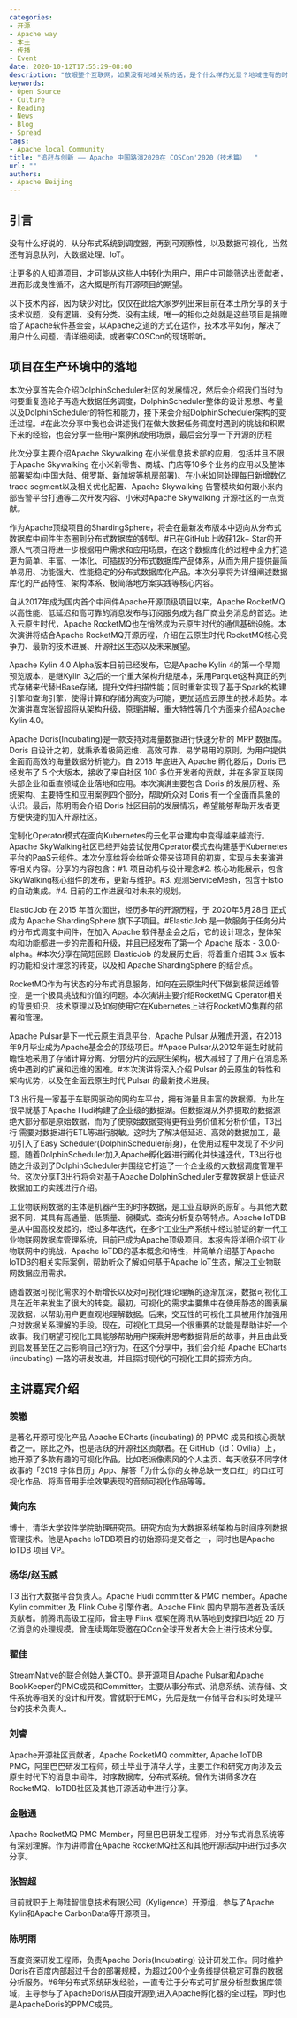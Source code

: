 ```yaml
---
categories:
- 开源
- Apache way
- 本土
- 传播
- Event
date: 2020-10-12T17:55:29+08:00
description: "放眼整个互联网，如果没有地域关系的话，是个什么样的光景？地域性有的时候成了某种竞争关系的借口。那么本土的项目究竟在原创性上有何突破之处？还是对标欧美已有项目的更多些？分享项目本身解决的问题更多些？还是将COSCon错误的认为是一种营销的手段？我们来捋一捋本土项目的技术方面的内容。"
keywords:
- Open Source
- Culture
- Reading
- News
- Blog
- Spread
tags:
- Apache local Community 
title: "追赶与创新 —— Apache 中国路演2020在 COSCon'2020（技术篇）  "
url: ""
authors:
- Apache Beijing
---
```


## 引言

没有什么好说的，从分布式系统到调度器，再到可观察性，以及数据可视化，当然还有消息队列，大数据处理、IoT。

让更多的人知道项目，才可能从这些人中转化为用户，用户中可能筛选出贡献者，进而形成良性循环，这大概是所有开源项目的期望。

以下技术内容，因为缺少对比，仅仅在此给大家罗列出来目前在本土所分享的关于技术议题，没有逻辑、没有分类、没有主线，唯一的相似之处就是这些项目是捐赠给了Apache软件基金会，以Apache之道的方式在运作，技术水平如何，解决了用户什么问题，请详细阅读。或者来COSCon的现场聆听。

## 项目在生产环境中的落地

本次分享首先会介绍DolphinScheduler社区的发展情况，然后会介绍我们当时为何要重复造轮子再造大数据任务调度，DolphinScheduler整体的设计思想、考量以及DolphinScheduler的特性和能力，接下来会介绍DolphinScheduler架构的变迁过程。#在此次分享中我也会讲述我们在做大数据任务调度时遇到的挑战和积累下来的经验，也会分享一些用户案例和使用场景，最后会分享一下开源的历程

此次分享主要介绍Apache Skywalking 在小米信息技术部的应用，包括并且不限于Apache Skywalking 在小米新零售、商城、门店等10多个业务的应用以及整体部署架构(中国大陆、俄罗斯、新加坡等机房部署)、在小米如何处理每日新增数亿trace segment以及相关优化配置、Apache Skywalking 告警模块如何跟小米内部告警平台打通等二次开发内容、小米对Apache Skywalking 开源社区的一点贡献。

作为Apache顶级项目的ShardingSphere，将会在最新发布版本中迈向从分布式数据库中间件生态圈到分布式数据库的转型。#已在GitHub上收获12k+ Star的开源人气项目将进一步根据用户需求和应用场景，在这个数据库化的过程中全力打造更为简单、丰富、一体化、可插拔的分布式数据库产品体系，从而为用户提供最简单易用、功能强大、性能稳定的分布式数据库化产品。本次分享将为详细阐述数据库化的产品特性、架构体系、极简落地方案实践等核心内容。

自从2017年成为国内首个中间件Apache开源顶级项目以来，Apache RocketMQ 以高性能、低延迟和高可靠的消息发布与订阅服务成为各厂商业务消息的首选。进入云原生时代，Apache RocketMQ也在悄然成为云原生时代的通信基础设施。本次演讲将结合Apache RocketMQ开源历程，介绍在云原生时代 RocketMQ核心竞争力、最新的技术进展、开源社区生态以及未来展望。

Apache Kylin 4.0 Alpha版本日前已经发布，它是Apache Kylin 4的第一个早期预览版本，是继Kylin 3之后的一个重大架构升级版本，采用Parquet这种真正的列式存储来代替HBase存储，提升文件扫描性能；同时重新实现了基于Spark的构建引擎和查询引擎，使得计算和存储分离变为可能，更加适应云原生的技术趋势。本次演讲嘉宾张智超将从架构升级，原理讲解，重大特性等几个方面来介绍Apache Kylin 4.0。

Apache Doris(Incubating)是一款支持对海量数据进行快速分析的 MPP 数据库。Doris 自设计之初，就秉承着极简运维、高效可靠、易学易用的原则，为用户提供全面而高效的海量数据分析能力。自 2018 年底进入 Apache 孵化器后，Doris 已经发布了 5 个大版本，接收了来自社区 100 多位开发者的贡献，并在多家互联网头部企业和垂直领域企业落地和应用。本次演讲主要包含 Doris 的发展历程、系统架构、主要特性和应用案例四个部分，帮助听众对 Doris 有一个全面而具象的认识。最后，陈明雨会介绍 Doris 社区目前的发展情况，希望能够帮助开发者更方便快捷的加入开源社区。

定制化Operator模式在面向Kubernetes的云化平台建构中变得越来越流行。Apache SkyWalking社区已经开始尝试使用Operator模式去构建基于Kubernetes平台的PaaS云组件。本次分享给将会给听众带来该项目的初衷，实现与未来演进等相关内容。分享的内容包含：#1. 项目动机与设计理念#2. 核心功能展示，包含SkyWalking核心组件的发布，更新与维护。#3. 观测ServiceMesh，包含于Istio的自动集成。#4. 目前的工作进展和对未来的规划。

ElasticJob 在 2015 年首次面世，经历多年的开源历程，于 2020年5月28日 正式成为 Apache ShardingSphere 旗下子项目。#ElasticJob 是一款服务于任务分片的分布式调度中间件，在加入 Apache 软件基金会之后，它的设计理念，整体架构和功能都进一步的完善和升级，并且已经发布了第一个 Apache 版本 - 3.0.0-alpha。#本次分享在简短回顾 ElasticJob 的发展历史后，将着重介绍其 3.x 版本的功能和设计理念的转变，以及和 Apache ShardingSphere 的结合点。

RocketMQ作为有状态的分布式消息服务，如何在云原生时代下做到极简运维管控，是一个极具挑战和价值的问题。本次演讲主要介绍RocketMQ Operator相关的背景知识、技术原理以及如何使用它在Kubernetes上进行RocketMQ集群的部署和管理。

Apache Pulsar是下一代云原生消息平台，Apache Pulsar 从雅虎开源，在2018年9月毕业成为Apache基金会的顶级项目。#Apace Pulsar从2012年诞生时就前瞻性地采用了存储计算分离、分层分片的云原生架构，极大减轻了了用户在消息系统中遇到的扩展和运维的困难。#本次演讲将深入介绍 Pulsar 的云原生的特性和架构优势，以及在全面云原生时代 Pulsar 的最新技术进展。

T3 出行是一家基于车联网驱动的网约车平台，拥有海量且丰富的数据源。为此在很早就基于Apache Hudi构建了企业级的数据湖。但数据湖从外界摄取的数据源绝大部分都是原始数据，而为了使原始数据变得更有业务价值和分析价值，T3出行 需要对数据进行ETL等进行脱敏。这时为了解决低延迟、高效的数据加工，最初引入了Easy Scheduler(DolphinScheduler前身)，在使用过程中发现了不少问题。随着DolphinScheduler加入Apache孵化器进行孵化并快速迭代，T3出行也随之升级到了DolphinScheduler并围绕它打造了一个企业级的大数据调度管理平台。这次分享T3出行将会对基于Apache DolphinScheduler支撑数据湖上低延迟数据加工的实践进行介绍。

工业物联网数据的主体是机器产生的时序数据，是工业互联网的原矿。与其他大数据不同，其具有高通量、低质量、弱模式、查询分析复杂等特点。Apache IoTDB是从中国高校发起的，经过多年迭代，在多个工业生产系统中经过验证的新一代工业物联网数据库管理系统，目前已成为Apache顶级项目。本报告将详细介绍工业物联网中的挑战，Apache IoTDB的基本概念和特性，并简单介绍基于Apache IoTDB的相关实际案例，帮助听众了解如何基于Apache IoT生态，解决工业物联网数据应用需求。

随着数据可视化需求的不断增长以及对可视化理论理解的逐渐加深，数据可视化工具在近年来发生了很大的转变。最初，可视化的需求主要集中在使用静态的图表展现数据，以帮助用户更直观地理解数据。后来，交互性的可视化工具被用作加强用户对数据关系理解的手段。现在，可视化工具另一个很重要的功能是帮助讲好一个故事。我们期望可视化工具能够帮助用户探索并思考数据背后的故事，并且由此受到启发甚至在之后影响自己的行为。在这个分享中，我们会介绍 Apache ECharts (incubating) 一路的研发改进，并且探讨现代的可视化工具的探索方向。

## 主讲嘉宾介绍

### 羡辙

是著名开源可视化产品 Apache ECharts (incubating) 的 PPMC 成员和核心贡献者之一。除此之外，也是活跃的开源社区贡献者。在 GitHub（id：Ovilia）上，她开源了多款有趣的可视化作品，比如老派像素风的个人主页、每天收获不同字体故事的「2019 字体日历」App、解答「为什么你的女神总缺一支口红」的口红可视化作品、将声音用手绘效果表现的音频可视化作品等等。

### 黄向东

博士，清华大学软件学院助理研究员。研究方向为大数据系统架构与时间序列数据管理技术。他是Apache IoTDB项目的初始源码提交者之一，同时也是Apache IoTDB 项目 VP。

### 杨华/赵玉威

T3 出行大数据平台负责人。Apache Hudi committer & PMC member。Apache Kylin committer 及 Flink Cube 引擎作者。Apache Flink 国内早期布道者及活跃贡献者。前腾讯高级工程师，曾主导 Flink 框架在腾讯从落地到支撑日均近 20 万亿消息的处理规模。曾连续两年受邀在QCon全球开发者大会上进行技术分享。

### 翟佳

StreamNative的联合创始人兼CTO。是开源项目Apache Pulsar和Apache BookKeeper的PMC成员和Committer。主要从事分布式、消息系统、流存储、文件系统等相关的设计和开发。曾就职于EMC，先后是统一存储平台和实时处理平台的技术负责人。

### 刘睿

 Apache开源社区贡献者，Apache RocketMQ committer, Apache IoTDB PMC，阿里巴巴研发工程师，硕士毕业于清华大学，主要工作和研究方向涉及云原生时代下的消息中间件，时序数据库，分布式系统。曾作为讲师多次在RocketMQ、IoTDB社区及其他开源活动中进行分享。

### 金融通

Apache RocketMQ PMC Member，阿里巴巴研发工程师，对分布式消息系统等有深刻理解。作为讲师曾在Apache RocketMQ社区和其他开源活动中进行过多次分享。

### 张智超

目前就职于上海跬智信息技术有限公司（Kyligence）开源组，参与了Apache Kylin和Apache CarbonData等开源项目。

### 陈明雨

百度资深研发工程师，负责Apache Doris(Incubating) 设计研发工作。同时维护Doris在百度内部超过千台的部署规模，为超过200个业务线提供稳定可靠的数据分析服务。#6年分布式系统研发经验，一直专注于分布式可扩展分析型数据库领域，主导参与了ApacheDoris从百度开源到进入Apache孵化器的全过程，同时也是ApacheDoris的PPMC成员。
